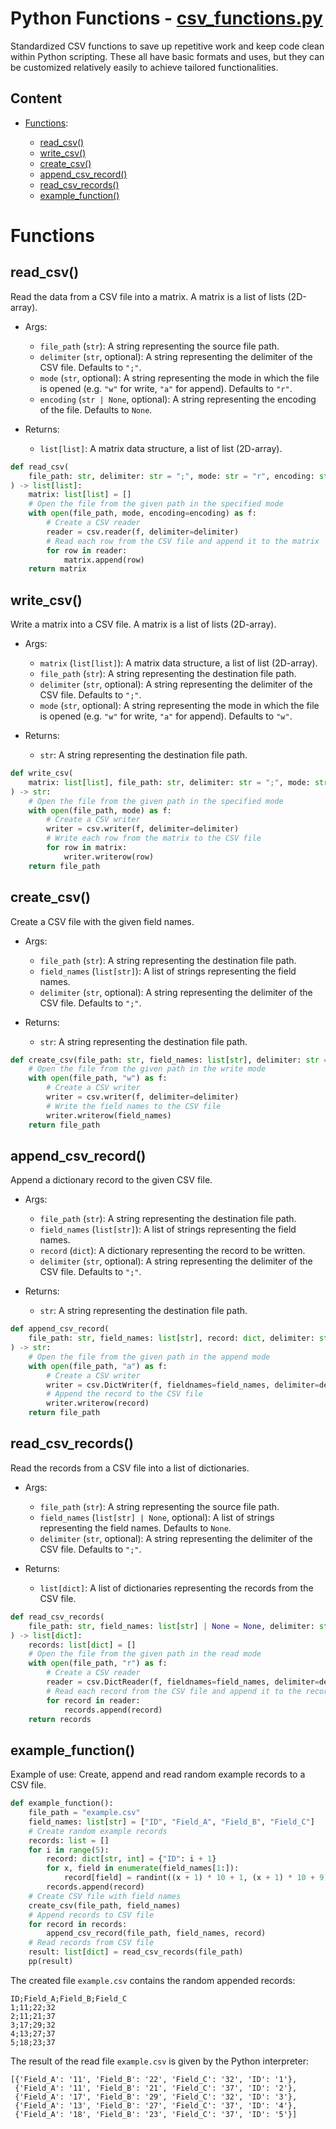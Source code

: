 # Python Functions - [csv_functions.py](csv_functions.py)

Standardized CSV functions to save up repetitive work and keep code clean within Python scripting.
These all have basic formats and uses, but they can be customized relatively easily to achieve tailored functionalities.

## Content

-   [Functions](#functions):

    -   [read_csv()](#read_csv)
    -   [write_csv()](#write_csv)
    -   [create_csv()](#create_csv)
    -   [append_csv_record()](#append_csv_record)
    -   [read_csv_records()](#read_csv_records)
    -   [example_function()](#example_function)

# Functions

## read_csv()

Read the data from a CSV file into a matrix. A matrix is a list of lists (2D-array).

-   Args:

    -   `file_path` (`str`): A string representing the source file path.
    -   `delimiter` (`str`, optional): A string representing the delimiter of the CSV file. Defaults to `";"`.
    -   `mode` (`str`, optional): A string representing the mode in which the file is opened (e.g. `"w"` for write, `"a"` for append). Defaults to `"r"`.
    -   `encoding` (`str | None`, optional): A string representing the encoding of the file. Defaults to `None`.

-   Returns:

    -   `list[list]`: A matrix data structure, a list of list (2D-array).

```python
def read_csv(
    file_path: str, delimiter: str = ";", mode: str = "r", encoding: str | None = None
) -> list[list]:
    matrix: list[list] = []
    # Open the file from the given path in the specified mode
    with open(file_path, mode, encoding=encoding) as f:
        # Create a CSV reader
        reader = csv.reader(f, delimiter=delimiter)
        # Read each row from the CSV file and append it to the matrix
        for row in reader:
            matrix.append(row)
    return matrix
```

## write_csv()

Write a matrix into a CSV file. A matrix is a list of lists (2D-array).

-   Args:

    -   `matrix` (`list[list]`): A matrix data structure, a list of list (2D-array).
    -   `file_path` (`str`): A string representing the destination file path.
    -   `delimiter` (`str`, optional): A string representing the delimiter of the CSV file. Defaults to `";"`.
    -   `mode` (`str`, optional): A string representing the mode in which the file is opened (e.g. `"w"` for write, `"a"` for append). Defaults to `"w"`.

-   Returns:

    -   `str`: A string representing the destination file path.

```python
def write_csv(
    matrix: list[list], file_path: str, delimiter: str = ";", mode: str = "w"
) -> str:
    # Open the file from the given path in the specified mode
    with open(file_path, mode) as f:
        # Create a CSV writer
        writer = csv.writer(f, delimiter=delimiter)
        # Write each row from the matrix to the CSV file
        for row in matrix:
            writer.writerow(row)
    return file_path
```

## create_csv()

Create a CSV file with the given field names.

-   Args:

    -   `file_path` (`str`): A string representing the destination file path.
    -   `field_names` (`list[str]`): A list of strings representing the field names.
    -   `delimiter` (`str`, optional): A string representing the delimiter of the CSV file. Defaults to `";"`.

-   Returns:

    -   `str`: A string representing the destination file path.

```python
def create_csv(file_path: str, field_names: list[str], delimiter: str = ";") -> str:
    # Open the file from the given path in the write mode
    with open(file_path, "w") as f:
        # Create a CSV writer
        writer = csv.writer(f, delimiter=delimiter)
        # Write the field names to the CSV file
        writer.writerow(field_names)
    return file_path
```

## append_csv_record()

Append a dictionary record to the given CSV file.

-   Args:

    -   `file_path` (`str`): A string representing the destination file path.
    -   `field_names` (`list[str]`): A list of strings representing the field names.
    -   `record` (`dict`): A dictionary representing the record to be written.
    -   `delimiter` (`str`, optional): A string representing the delimiter of the CSV file. Defaults to `";"`.

-   Returns:

    -   `str`: A string representing the destination file path.

```python
def append_csv_record(
    file_path: str, field_names: list[str], record: dict, delimiter: str = ";"
) -> str:
    # Open the file from the given path in the append mode
    with open(file_path, "a") as f:
        # Create a CSV writer
        writer = csv.DictWriter(f, fieldnames=field_names, delimiter=delimiter)
        # Append the record to the CSV file
        writer.writerow(record)
    return file_path
```

## read_csv_records()

Read the records from a CSV file into a list of dictionaries.

-   Args:

    -   `file_path` (`str`): A string representing the source file path.
    -   `field_names` (`list[str] | None`, optional): A list of strings representing the field names. Defaults to `None`.
    -   `delimiter` (`str`, optional): A string representing the delimiter of the CSV file. Defaults to `";"`.

-   Returns:

    -   `list[dict]`: A list of dictionaries representing the records from the CSV file.

```python
def read_csv_records(
    file_path: str, field_names: list[str] | None = None, delimiter: str = ";"
) -> list[dict]:
    records: list[dict] = []
    # Open the file from the given path in the read mode
    with open(file_path, "r") as f:
        # Create a CSV reader
        reader = csv.DictReader(f, fieldnames=field_names, delimiter=delimiter)
        # Read each record from the CSV file and append it to the records list
        for record in reader:
            records.append(record)
    return records
```

## example_function()

Example of use:
Create, append and read random example records to a CSV file.

```python
def example_function():
    file_path = "example.csv"
    field_names: list[str] = ["ID", "Field_A", "Field_B", "Field_C"]
    # Create random example records
    records: list = []
    for i in range(5):
        record: dict[str, int] = {"ID": i + 1}
        for x, field in enumerate(field_names[1:]):
            record[field] = randint((x + 1) * 10 + 1, (x + 1) * 10 + 9)
        records.append(record)
    # Create CSV file with field names
    create_csv(file_path, field_names)
    # Append records to CSV file
    for record in records:
        append_csv_record(file_path, field_names, record)
    # Read records from CSV file
    result: list[dict] = read_csv_records(file_path)
    pp(result)
```

The created file `example.csv` contains the random appended records:

```csv
ID;Field_A;Field_B;Field_C
1;11;22;32
2;11;21;37
3;17;29;32
4;13;27;37
5;18;23;37
```

The result of the read file `example.csv` is given by the Python interpreter:

```result
[{'Field_A': '11', 'Field_B': '22', 'Field_C': '32', 'ID': '1'},
 {'Field_A': '11', 'Field_B': '21', 'Field_C': '37', 'ID': '2'},
 {'Field_A': '17', 'Field_B': '29', 'Field_C': '32', 'ID': '3'},
 {'Field_A': '13', 'Field_B': '27', 'Field_C': '37', 'ID': '4'},
 {'Field_A': '18', 'Field_B': '23', 'Field_C': '37', 'ID': '5'}]
```
